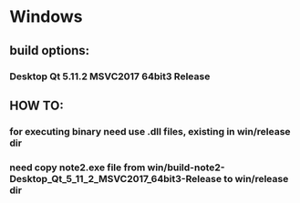 # Windows

## build options:
### Desktop Qt 5.11.2 MSVC2017 64bit3 Release

## HOW TO:
### for executing binary need use .dll files, existing in win/release dir
### need copy note2.exe file from win/build-note2-Desktop_Qt_5_11_2_MSVC2017_64bit3-Release to win/release dir

